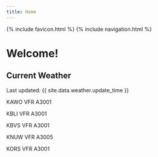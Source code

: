 ```yaml
---
title: Home
---
```

{% include favicon.html %}
{% include navigation.html %}
# Welcome!

## Current Weather

Last updated: {{ site.data.weather.update_time }}

KAWO VFR A3001

KBLI VFR A3001

KBVS VFR A3001

KNUW VFR A3005

KORS VFR A3001


